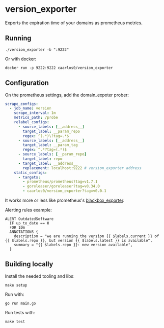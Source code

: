 # version_exporter

Exports the expiration time of your domains as prometheus metrics.

## Running

```console
./version_exporter -b ":9222"
```

Or with docker:

```console
docker run -p 9222:9222 caarlos0/version_exporter
```

## Configuration

On the prometheus settings, add the domain_expoter prober:

```yaml
scrape_configs:
  - job_name: version
    scrape_interval: 1m
    metrics_path: /probe
    relabel_configs:
      - source_labels: [__address__]
        target_label: __param_repo
        regex: ^(.*)\?tag=.*$
      - source_labels: [__address__]
        target_label: __param_tag
        regex: ^.*?tag=(.*)$
      - source_labels: [__param_repo]
        target_label: repo
      - target_label: __address__
        replacement: localhost:9222 # version_exporter address
    static_configs:
      - targets:
        - prometheus/prometheus?tag=v1.7.1
        - goreleaser/goreleaser?tag=v0.34.0
        - caarlos0/version_exporter?tag=v0.0.1
```

It works more or less like prometheus's
[blackbox_exporter](https://github.com/prometheus/blackbox_exporter).

Alerting rules example:

```rules
ALERT OutdatedSoftware
  IF up_to_date == 0
  FOR 10m
  ANNOTATIONS {
    description = "we are running the version {{ $labels.current }} of {{ $labels.repo }}, but version {{ $labels.latest }} is available",
    summary = "{{ $labels.repo }}: new version available",
  }
```

## Building locally

Install the needed tooling and libs:

```console
make setup
```

Run with:

```console
go run main.go
```

Run tests with:

```console
make test
```
